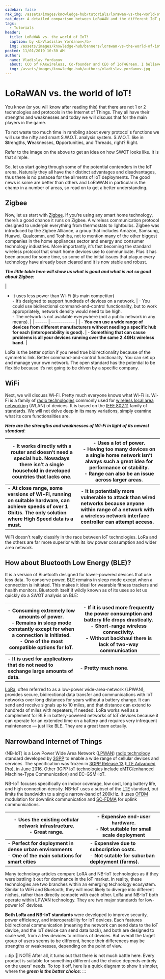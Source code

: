 ```yaml
---
sidebar: false
rak_img: /assets/images/knowledge-hub/tutorials/lorawan-vs-the-world-of-iot/overview.png
rak_desc: A detailed comparison between LoRaWAN and the different IoT protocols using S.W.O.T. Analysis.
tags:
  - Tutorials
header:
  title: LoRaWAN vs. the world of IoT!
  caption: by <b>Vladislav Yordanov</b>
  img: /assets/images/knowledge-hub/banners/lorawan-vs-the-world-of-iot.jpg
posted: 11/01/2019 10:30 AM
author:
  name: Vladislav Yordanov
  about: CCO of RAKwireless, Co-founder and CEO of IoT4Green. I believe technology can be the solution to most issues human kind is facing.
  img: /assets/images/knowledge-hub/authors/vladislav-yordanov.jpg
---
```


# LoRaWAN vs. the world of IoT!

You know (or you will know after reading this) that there are not 1 or 2 technologies and protocols in the Internet of Things. They all have their strengths and weaknesses and today we will discuss that for the main players in the game.

<rk-img
  src="/assets/images/knowledge-hub/tutorials/lorawan-vs-the-world-of-iot/swot-analysis.jpg"
/>

To not waste too much time in rambling about every protocol's functions we will use the nifty and smart S.W.O.T. analysis system. S.W.O.T. like in <b>S</b>trengths, <b>W</b>eaknesses, <b>O</b>pportunities, and <b>T</b>hreads, right? Right.

Refer to the image on the above to get an idea on how SWOT looks like. It is that simple.

So, let us start going through some of the potential contenders in the IoT arena. Naturally they all have their distinct advantages and disadvantages, thus there is no panacea for the ailments of IoT deployments. The good news is some are better than others and LoRaWAN in particular is the champ in a number of areas, so read on to get a better understanding.

## Zigbee

<rk-img
  src="/assets/images/knowledge-hub/tutorials/lorawan-vs-the-world-of-iot/zigbee.jpg"
/>

Now, let us start with [Zigbee](https://zigbee.org/). If you’re using any smart home technology, there’s a good chance it runs on Zigbee. A wireless communication protocol designed to underpin everything from thermostats to lightbulbs. Zigbee was introduced by the Zigbee Alliance, a group that includes Amazon, Samsung, Huawei, [Qualcomm](https://www.qualcomm.com/), and Toshiba, not to mention many of the other biggest companies in the home appliances sector and energy and consumer technology industries. More importantly, it’s fast becoming the standard wireless protocol that smart home devices use to communicate. Plus it has been around for some time, so some of the initial issues that plague every technology have already been cleared and it is now stable and robust.

_**The little table here will show us what is good and what is not so good about Zigbee**_:

| 
- It uses less power than Wi-Fi (its main competitor) <br> - It’s designed to support hundreds of devices on a network. |  - You could use bidirectional command-and-control functionality, but to work appropriately, network density would need to be high. <br> - The network is not available everywhere (not a public network in any means).  |
| ------ | ------------ |
| - **You can use a wide range of devices from different manufacturers without needing a specific hub for each (interoperability is good).** | - **Something that can cause problems is all your devices running over the same 2.4GHz wireless band.** |

LoRa is the better option if you need true bidirectionality because of the symmetric link. Better command-and-control functionality. You can set up and manage your own network. The open standard has the potential to be flexible because it’s not going to be driven by a specific company.

## WiFi 

<rk-img
  src="/assets/images/knowledge-hub/tutorials/lorawan-vs-the-world-of-iot/wifi.png"
/>

Next, we will discuss Wi-Fi. Pretty much everyone knows what Wi-Fi is. Wi-Fi is a family of [radio technologies](https://en.wikipedia.org/wiki/Radio) commonly used for [wireless local area networking](https://en.wikipedia.org/wiki/Wireless_LAN) (WLAN) of devices. It is based on the [IEEE 802.11](https://en.wikipedia.org/wiki/IEEE_802.11) family of standards. We will not delve deep in its many variations, simply examine what its core functionalities are.

_**Here are the strengths and weaknesses of Wi-Fi in light of its newest standard**_:

|- It works directly with a router and doesn’t need a special hub. Nowadays there isn’t a single household in developed countries that lacks one.| - Uses a lot of power. <br> - Having too many devices on a single home network isn’t always such a great idea for performance or stability. <br> - Range can also be an issue across larger areas.|
| ------ | ------------ |
| - **At close range, some versions of Wi-Fi, running on suitable hardware, can achieve speeds of over 1 Gbit/s. The only solution where High Speed data is a must.** | - **It is potentially more vulnerable to attack than wired networks because anyone within range of a network with a wireless network interface controller can attempt access.** |

WiFi doesn't really classify in the race between IoT technologies.  LoRa and the others are far more superior with its low power consumption and wider area network.

## How about Bluetooth Low Energy (BLE)?

<rk-img
  src="/assets/images/knowledge-hub/tutorials/lorawan-vs-the-world-of-iot/ble.png"
/>

It is a version of Bluetooth designed for lower-powered devices that use less data. To conserve power, BLE remains in sleep mode except when a connection is initiated. This makes it ideal for wearable fitness trackers and health monitors. Bluetooth itself if wildly known as of its uses so let us quickly do a SWOT analysis on BLE:

|- Consuming extremely low amounts of power. <br> - Remains in sleep mode constantly except for when a connection is initiated. <br> - One of the most compatible options for IoT.| - If it is used more frequently the power consumption and battery life drops drastically. <br> - Short-range wireless connectivity. <br> - Without backhaul there is lack of two-way communication |
| ------ | ------------ |
| - **It is used for applications that do not need to exchange large amounts of data.** | - **Pretty much none.** |

[LoRa](https://lora-alliance.org/about-lorawan), often referred to as a low-power wide-area-network (LPWAN), provides secure, bidirectional data transfer and communications with IoT networks over long distances for years without a battery change. It can send and receive signals up to 10 miles, and that distance can extend to hundreds of miles with repeaters, if needed. LoRa works well as a complement for BLE in battery-powered networks of IoT devices because it can operate for an extended time on a battery and requires very infrequent maintenance — just like BLE. They are a great team actually.

## Narrowband Internet of Things

<rk-img
  src="/assets/images/knowledge-hub/tutorials/lorawan-vs-the-world-of-iot/nb-iot.png"
/>

(NB-IoT) is a Low Power Wide Area Network ([LPWAN](https://en.m.wikipedia.org/wiki/LPWAN)) [radio technology](https://en.m.wikipedia.org/wiki/Radio_technology) standard developed by [3GPP](https://en.m.wikipedia.org/wiki/3GPP) to enable a wide range of cellular devices and services. The specification was frozen in [3GPP Release 13](https://en.m.wikipedia.org/wiki/3GPP#Standards) ([LTE Advanced Pro](https://en.m.wikipedia.org/wiki/LTE_Advanced_Pro)), in June 2016. Other 3GPP [IoT](https://en.m.wikipedia.org/wiki/Internet_of_things) technologies include [eMTC](https://en.m.wikipedia.org/wiki/EMTC)(enhanced Machine-Type Communication) and EC-GSM-IoT.

NB-IoT focuses specifically on indoor coverage, low cost, long battery life, and high connection density. NB-IoT uses a subset of the [LTE](https://en.m.wikipedia.org/wiki/LTE_(telecommunication)) standard, but limits the bandwidth to a single narrow-band of 200kHz. It uses [OFDM](https://en.m.wikipedia.org/wiki/OFDM) modulation for downlink communication and [SC-FDMA](https://en.m.wikipedia.org/wiki/SC-FDMA) for uplink communications.

|- Uses the existing cellular network infrastructure. <br> - Great range.| - Expensive end-user hardware. <br> - Not suitable for small scale deployment |
| ------ | ------------ |
| - **Perfect for deployment in dense urban environments** <br> - **One of the main solutions for smart cities** | - **Expensive due to subscription costs.** <br>- **Not sutable for suburban deployment (farms).** |

Many technology articles compare LoRA and NB-IoT technologies as if they were battling it out for dominance in the IoT market. In reality, these technologies are two branches within an emerging technology ecosystem. Similar to WiFi and Bluetooth, they will most likely to diverge into different niches, rather than directly compete with each other. LoRa and NB-IoT both operate within LPWAN technology. They are two major standards for low-power IoT devices.

<b>Both LoRa and NB-IoT standards</b> were developed to improve security, power efficiency, and interoperability for IoT devices. Each features bidirectional communication (meaning the network can send data to the IoT device, and the IoT device can send data back), and both are designed to scale well, from a few devices to millions of devices. But overall the target group of users seems to be different, hence their differences may be strengths or weaknesses, depending on the point of view.

:::tip 📝 NOTE
After all, it turns out that there is not much battle here. Every product is suitable for something different and the choice depends entirely on the users' needs. To top it off, here is a quick diagram to show it simpler, where the ***green is the better choice***:
:::

<rk-img
  src="/assets/images/knowledge-hub/tutorials/lorawan-vs-the-world-of-iot/comparison-table.png"
/>

<rk-author />